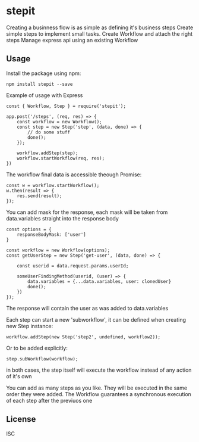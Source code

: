 # stepit

Creating a businness flow is as simple as defining it's business steps
Create simple steps to implement small tasks.
Create Workflow and attach the right steps
Manage express api using an existing Workflow


## Usage

Install the package using npm:

    npm install stepit --save

Example of usage with Express

	const { Workflow, Step } = require('stepit');

	app.post('/steps', (req, res) => {
	    const workflow = new Workflow();
	    const step = new Step('step', (data, done) => {
			// do some stuff
	        done();
	    });

	    workflow.addStep(step);
	    workflow.startWorkflow(req, res);
	})

The workflow final data is accessible theough Promise:

    const w = workflow.startWorkflow();
    w.then(result => {
        res.send(result);
    });

    
You can add mask for the response, each mask will be taken from data.variables straight into the response body

    const options = {
        responseBodyMask: ['user']
    }

    const workflow = new Workflow(options);
    const getUserStep = new Step('get-user', (data, done) => {

        const userid = data.request.params.userId;

        someUserFindingMethod(userid, (user) => {
        	data.variables = {...data.variables, user: clonedUser}
            done();
        })
    });

The response will contain the user as was added to data.variables

Each step can start a new 'subworkflow', it can be defined when creating new Step instance:
    
    workflow.addStep(new Step('step2', undefined, workflow2));

Or to be added explicitly:

    step.subWorkflow(workflow);

in both cases, the step itself will execute the workflow instead of any action of it's own



You can add as many steps as you like.
They will be executed in the same order they were added.
The Workflow guarantees a synchronous execution of each step after the previuos one

## License

ISC